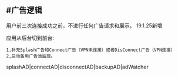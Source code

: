 <style type="text/css">
nav.navbar {
	display: none;
}

header {
	display: none;
}
</style>


#广告逻辑
-
用户前三次连接成功之前，不进行任何广告请求和展示。 19.1.25新增


应用从后台切到前台:
    
	1,补充Splash广告和Connect广告（VPN未连接）或者DisConnect广告（VPN连接）
	2,启动备用广告池监控。
splashAD|connectAD|disconnectAD|backupAD|adWatcher